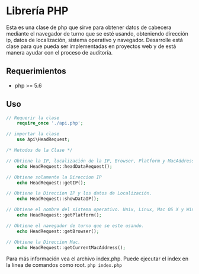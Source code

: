 # Librería PHP
Esta es una clase de php que sirve para obtener datos de cabecera mediante el navegador de turno que se esté usando, obteniendo dirección ip, datos de localización, sistema operativo y navegador. Desarrolle está clase para que pueda ser implementadas en proyectos web y de está manera ayudar con el proceso de auditoría.

## Requerimientos
  * php >= 5.6

## Uso

``` php
// Requerir la clase
	require_once './api.php';

// importar la clase
	use Api\HeadRequest;

/* Metodos de la Clase */

// Obtiene la IP, localización de la IP, Browser, Platform y MacAddress
	echo HeadRequest::headDataRequest();

// Obtiene solamente la Direccion IP
	echo HeadRequest::getIP();

// Obtiene la Direccion IP y los datos de Localización.
	echo HeadRequest::showDataIP();

// Obtiene el nombre del sistema operativo. Unix, Linux, Mac OS X y Win.
	echo HeadRequest::getPlatform();

// Obtiene el navegador de turno que se este usando.
	echo HeadRequest::getBrowser();

// Obtiene la Direccion Mac.
	echo HeadRequest::getCurrentMacAddress();
```


Para más información vea el archivo index.php. Puede ejecutar el index en la línea de comandos como root. `php index.php`

